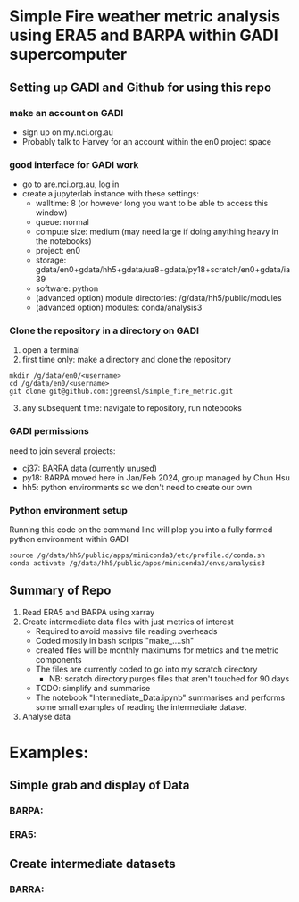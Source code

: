 # Simple Fire weather metric analysis using ERA5 and BARPA within GADI supercomputer

## Setting up GADI and Github for using this repo

### make an account on GADI
- sign up on my.nci.org.au
- Probably talk to Harvey for an account within the en0 project space

### good interface for GADI work
- go to are.nci.org.au, log in
- create a jupyterlab instance with these settings:
    - walltime: 8 (or however long you want to be able to access this window)
    - queue: normal
    - compute size: medium (may need large if doing anything heavy in the notebooks)
    - project: en0
    - storage: gdata/en0+gdata/hh5+gdata/ua8+gdata/py18+scratch/en0+gdata/ia39
    - software: python
    - (advanced option) module directories: /g/data/hh5/public/modules
    - (advanced option) modules: conda/analysis3


### Clone the repository in a directory on GADI
1. open a terminal
2. first time only: make a directory and clone the repository
```
mkdir /g/data/en0/<username>
cd /g/data/en0/<username>
git clone git@github.com:jgreensl/simple_fire_metric.git
```
3. any subsequent time: navigate to repository, run notebooks

### GADI permissions
need to join several projects:
- cj37: BARRA data (currently unused)
- py18: BARPA moved here in Jan/Feb 2024, group managed by Chun Hsu
- hh5: python environments so we don't need to create our own

### Python environment setup

Running this code on the command line will plop you into a fully formed python environment within GADI
```
source /g/data/hh5/public/apps/miniconda3/etc/profile.d/conda.sh
conda activate /g/data/hh5/public/apps/miniconda3/envs/analysis3
```


## Summary of Repo

1. Read ERA5 and BARPA using xarray
2. Create intermediate data files with just metrics of interest
      - Required to avoid massive file reading overheads
      - Coded mostly in bash scripts "make_....sh"
      - created files will be monthly maximums for metrics and the metric components
      - The files are currently coded to go into my scratch directory
          - NB: scratch directory purges files that aren't touched for 90 days
      - TODO: simplify and summarise
      - The notebook "Intermediate_Data.ipynb" summarises and performs some small examples of reading the intermediate dataset
3. Analyse data


# Examples:

## Simple grab and display of Data

### BARPA:

### ERA5:

## Create intermediate datasets


### BARRA:
